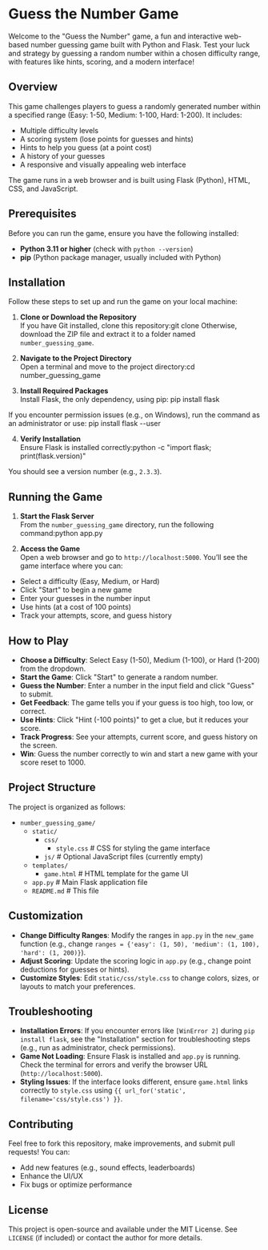# Guess the Number Game

Welcome to the "Guess the Number" game, a fun and interactive web-based number guessing game built with Python and Flask. Test your luck and strategy by guessing a random number within a chosen difficulty range, with features like hints, scoring, and a modern interface!

## Overview

This game challenges players to guess a randomly generated number within a specified range (Easy: 1-50, Medium: 1-100, Hard: 1-200). It includes:
- Multiple difficulty levels
- A scoring system (lose points for guesses and hints)
- Hints to help you guess (at a point cost)
- A history of your guesses
- A responsive and visually appealing web interface

The game runs in a web browser and is built using Flask (Python), HTML, CSS, and JavaScript.

## Prerequisites

Before you can run the game, ensure you have the following installed:

- **Python 3.11 or higher** (check with `python --version`)
- **pip** (Python package manager, usually included with Python)

## Installation

Follow these steps to set up and run the game on your local machine:

1. **Clone or Download the Repository**  
   If you have Git installed, clone this repository:git clone <repository-url>
Otherwise, download the ZIP file and extract it to a folder named `number_guessing_game`.

2. **Navigate to the Project Directory**  
Open a terminal and move to the project directory:cd number_guessing_game


3. **Install Required Packages**  
Install Flask, the only dependency, using pip: pip install flask

If you encounter permission issues (e.g., on Windows), run the command as an administrator or use: pip install flask --user


4. **Verify Installation**  
Ensure Flask is installed correctly:python -c "import flask; print(flask.version)"

You should see a version number (e.g., `2.3.3`).

## Running the Game

1. **Start the Flask Server**  
From the `number_guessing_game` directory, run the following command:python app.py


2. **Access the Game**  
Open a web browser and go to `http://localhost:5000`. You’ll see the game interface where you can:
- Select a difficulty (Easy, Medium, or Hard)
- Click "Start" to begin a new game
- Enter your guesses in the number input
- Use hints (at a cost of 100 points)
- Track your attempts, score, and guess history

## How to Play

- **Choose a Difficulty**: Select Easy (1-50), Medium (1-100), or Hard (1-200) from the dropdown.
- **Start the Game**: Click "Start" to generate a random number.
- **Guess the Number**: Enter a number in the input field and click "Guess" to submit.
- **Get Feedback**: The game tells you if your guess is too high, too low, or correct.
- **Use Hints**: Click "Hint (-100 points)" to get a clue, but it reduces your score.
- **Track Progress**: See your attempts, current score, and guess history on the screen.
- **Win**: Guess the number correctly to win and start a new game with your score reset to 1000.

## Project Structure

The project is organized as follows:

- `number_guessing_game/`
  - `static/`
    - `css/`
      - `style.css` # CSS for styling the game interface
    - `js/` # Optional JavaScript files (currently empty)
  - `templates/`
    - `game.html` # HTML template for the game UI
  - `app.py` # Main Flask application file
  - `README.md` # This file
## Customization

- **Change Difficulty Ranges**: Modify the ranges in `app.py` in the `new_game` function (e.g., change `ranges = {'easy': (1, 50), 'medium': (1, 100), 'hard': (1, 200)}`).
- **Adjust Scoring**: Update the scoring logic in `app.py` (e.g., change point deductions for guesses or hints).
- **Customize Styles**: Edit `static/css/style.css` to change colors, sizes, or layouts to match your preferences.

## Troubleshooting

- **Installation Errors**: If you encounter errors like `[WinError 2]` during `pip install flask`, see the "Installation" section for troubleshooting steps (e.g., run as administrator, check permissions).
- **Game Not Loading**: Ensure Flask is installed and `app.py` is running. Check the terminal for errors and verify the browser URL (`http://localhost:5000`).
- **Styling Issues**: If the interface looks different, ensure `game.html` links correctly to `style.css` using `{{ url_for('static', filename='css/style.css') }}`.

## Contributing

Feel free to fork this repository, make improvements, and submit pull requests! You can:
- Add new features (e.g., sound effects, leaderboards)
- Enhance the UI/UX
- Fix bugs or optimize performance

## License

This project is open-source and available under the MIT License. See `LICENSE` (if included) or contact the author for more details.
